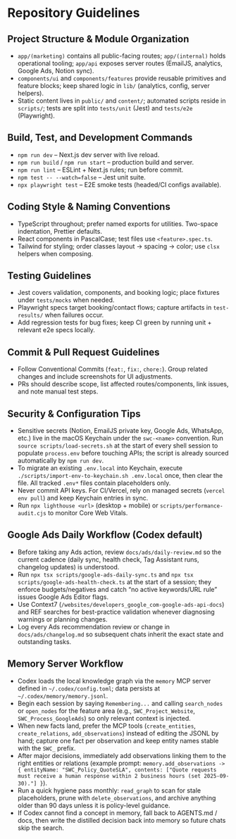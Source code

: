 # Repository Guidelines

## Project Structure & Module Organization
- `app/(marketing)` contains all public-facing routes; `app/(internal)` holds operational tooling; `app/api` exposes server routes (EmailJS, analytics, Google Ads, Notion sync).
- `components/ui` and `components/features` provide reusable primitives and feature blocks; keep shared logic in `lib/` (analytics, config, server helpers).
- Static content lives in `public/` and `content/`; automated scripts reside in `scripts/`; tests are split into `tests/unit` (Jest) and `tests/e2e` (Playwright).

## Build, Test, and Development Commands
- `npm run dev` – Next.js dev server with live reload.
- `npm run build` / `npm run start` – production build and server.
- `npm run lint` – ESLint + Next.js rules; run before commit.
- `npm test -- --watch=false` – Jest unit suite.
- `npx playwright test` – E2E smoke tests (headed/CI configs available).

## Coding Style & Naming Conventions
- TypeScript throughout; prefer named exports for utilities. Two-space indentation, Prettier defaults.
- React components in PascalCase; test files use `<feature>.spec.ts`.
- Tailwind for styling; order classes layout → spacing → color; use `clsx` helpers when composing.

## Testing Guidelines
- Jest covers validation, components, and booking logic; place fixtures under `tests/mocks` when needed.
- Playwright specs target booking/contact flows; capture artifacts in `test-results/` when failures occur.
- Add regression tests for bug fixes; keep CI green by running unit + relevant e2e specs locally.

## Commit & Pull Request Guidelines
- Follow Conventional Commits (`feat:`, `fix:`, `chore:`). Group related changes and include screenshots for UI adjustments.
- PRs should describe scope, list affected routes/components, link issues, and note manual test steps.

## Security & Configuration Tips
- Sensitive secrets (Notion, EmailJS private key, Google Ads, WhatsApp, etc.) live in the macOS Keychain under the `swc-<name>` convention. Run `source scripts/load-secrets.sh` at the start of every shell session to populate `process.env` before touching APIs; the script is already sourced automatically by `npm run dev`.
- To migrate an existing `.env.local` into Keychain, execute `./scripts/import-env-to-keychain.sh .env.local` once, then clear the file. All tracked `.env*` files contain placeholders only.
- Never commit API keys. For CI/Vercel, rely on managed secrets (`vercel env pull`) and keep Keychain entries in sync.
- Run `npx lighthouse <url>` (desktop + mobile) or `scripts/performance-audit.cjs` to monitor Core Web Vitals.

## Google Ads Daily Workflow (Codex default)
- Before taking any Ads action, review `docs/ads/daily-review.md` so the current cadence (daily sync, health check, Tag Assistant runs, changelog updates) is understood.
- Run `npx tsx scripts/google-ads-daily-sync.ts` and `npx tsx scripts/google-ads-health-check.ts` at the start of a session; they enforce budgets/negatives and catch “no active keywords/URL rule” issues Google Ads Editor flags.
- Use Context7 (`/websites/developers_google_com-google-ads-api-docs`) and REF searches for best-practice validation whenever diagnosing warnings or planning changes.
- Log every Ads recommendation review or change in `docs/ads/changelog.md` so subsequent chats inherit the exact state and outstanding tasks.

## Memory Server Workflow
- Codex loads the local knowledge graph via the `memory` MCP server defined in `~/.codex/config.toml`; data persists at `~/.codex/memory/memory.jsonl`.
- Begin each session by saying `Remembering...` and calling `search_nodes` or `open_nodes` for the feature area (e.g., `SWC_Project_Website`, `SWC_Process_GoogleAds`) so only relevant context is injected.
- When new facts land, prefer the MCP tools (`create_entities`, `create_relations`, `add_observations`) instead of editing the JSONL by hand; capture one fact per observation and keep entity names stable with the `SWC_` prefix.
- After major decisions, immediately add observations linking them to the right entities or relations (example prompt: `memory.add_observations -> { entityName: "SWC_Policy_QuoteSLA", contents: ["Quote requests must receive a human response within 2 business hours (set 2025-09-30)."] }`).
- Run a quick hygiene pass monthly: `read_graph` to scan for stale placeholders, prune with `delete_observations`, and archive anything older than 90 days unless it is policy-level guidance.
- If Codex cannot find a concept in memory, fall back to AGENTS.md / docs, then write the distilled decision back into memory so future chats skip the search.

